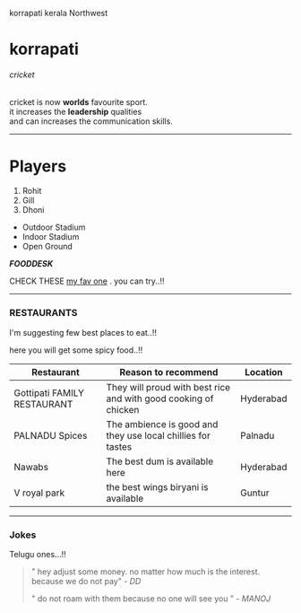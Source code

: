 korrapati kerala Northwest 


# korrapati
###### cricket

cricket is now **worlds** favourite sport.<br>
it increases the **leadership** qualities <br> and can increases the communication skills. 

***

# Players
1. Rohit
2. Gill
3. Dhoni <br>
* Outdoor Stadium
* Indoor Stadium
* Open Ground

***FOODDESK***

CHECK THESE [my fav one](MyDish.md) . you can try..!!

***
### RESTAURANTS

 I'm suggesting few best places to eat..!!

 here you will get some spicy food..!!

 | Restaurant | Reason to recommend | Location |
 |------------|---------------------|----------|
 | Gottipati FAMILY RESTAURANT | They will proud with best rice and with good cooking of chicken | Hyderabad|
 | PALNADU Spices | The ambience is good and they use local chillies for tastes | Palnadu |
 | Nawabs     | The best dum is available here | Hyderabad |
 | V royal park | the best wings biryani is available | Guntur |

***
### Jokes

Telugu ones...!!

> " hey adjust some money. no matter how much is the interest. because we do not pay" - _DD_
>
> " do not roam with them because no one will see you " - _MANOJ_
